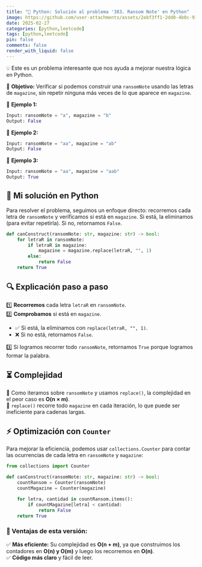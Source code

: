 ```yaml
---
title: "🐍 Python: Solución al problema '383. Ransom Note' en Python"
image: https://github.com/user-attachments/assets/2ebf3ff1-2dd0-4b0c-9142-69bd6d5b91c0
date: 2025-02-27
categories: [python,leetcode]
tags: [python,leetcode]
pin: false
comments: false
render_with_liquid: false
---
```


💡 Este es un problema interesante que nos ayuda a mejorar nuestra lógica en Python.  

🎯 **Objetivo:** Verificar si podemos construir una `ransomNote` usando las letras de `magazine`, sin repetir ninguna más veces de lo que aparece en `magazine`.  

🔹 **Ejemplo 1:**  
```python
Input: ransomNote = "a", magazine = "b"
Output: False
```
🔹 **Ejemplo 2:**  
```python
Input: ransomNote = "aa", magazine = "ab"
Output: False
```
🔹 **Ejemplo 3:**  
```python
Input: ransomNote = "aa", magazine = "aab"
Output: True
```

## 🚀 Mi solución en Python  

Para resolver el problema, seguimos un enfoque directo: recorremos cada letra de `ransomNote` y verificamos si está en `magazine`. Si está, la eliminamos (para evitar repetirla). Si no, retornamos `False`.  

```python
def canConstruct(ransomNote: str, magazine: str) -> bool:
    for letraR in ransomNote:
        if letraR in magazine:
            magazine = magazine.replace(letraR, "", 1)
        else:
            return False
    return True
```

## 🔍 Explicación paso a paso  

1️⃣ **Recorremos** cada letra `letraR` en `ransomNote`.  
2️⃣ **Comprobamos** si está en `magazine`.  
   - ✅ Si está, la eliminamos con `replace(letraR, "", 1)`.  
   - ❌ Si no está, retornamos `False`.
     
3️⃣ Si logramos recorrer todo `ransomNote`, retornamos `True` porque logramos formar la palabra.  


## ⏳ Complejidad  

🔹 Como iteramos sobre `ransomNote` y usamos `replace()`, la complejidad en el peor caso es **O(n × m)**.  
🔹 `replace()` recorre todo `magazine` en cada iteración, lo que puede ser ineficiente para cadenas largas.  

## ⚡ Optimización con `Counter`  

Para mejorar la eficiencia, podemos usar `collections.Counter` para contar las ocurrencias de cada letra en `ransomNote` y `magazine`:  

```python
from collections import Counter

def canConstruct(ransomNote: str, magazine: str) -> bool:
    countRansom = Counter(ransomNote)
    countMagazine = Counter(magazine)

    for letra, cantidad in countRansom.items():
        if countMagazine[letra] < cantidad:
            return False
    return True
```

### 🎯 Ventajas de esta versión:  
✅ **Más eficiente:** Su complejidad es **O(n + m)**, ya que construimos los contadores en **O(n) y O(m)** y luego los recorremos en **O(n)**.  
✅ **Código más claro** y fácil de leer. 
